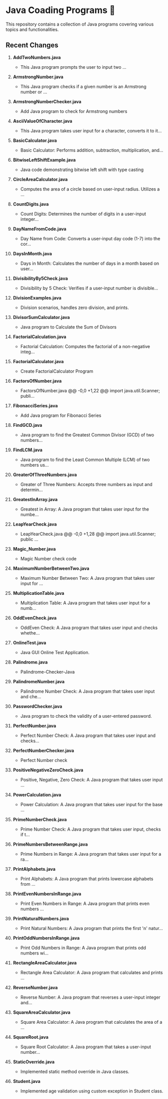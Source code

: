 # Java Coading Programs 🚀

This repository contains a collection of Java programs covering various topics and functionalities.

## Recent Changes

1. **AddTwoNumbers.java**
   - This Java program prompts the user to input two …

2. **ArmstrongNumber.java**
   - This Java program checks if a given number is an Armstrong number or …

3. **ArmstrongNumberChecker.java**
   - Add Java program to check for Armstrong numbers

4. **AsciiValueOfCharacter.java**
   - This Java program takes user input for a character, converts it to it…

5. **BasicCalculator.java**
   - Basic Calculator: Performs addition, subtraction, multiplication, and…

6. **BitwiseLeftShiftExample.java**
   - Java code demonstrating bitwise left shift with type casting

7. **CircleAreaCalculator.java**
   - Computes the area of a circle based on user-input radius. Utilizes a …

8. **CountDigits.java**
   - Count Digits: Determines the number of digits in a user-input integer…

9. **DayNameFromCode.java**
   - Day Name from Code: Converts a user-input day code (1-7) into the cor…

10. **DaysInMonth.java**
    - Days in Month: Calculates the number of days in a month based on user…

11. **DivisibilityBy5Check.java**
    - Divisibility by 5 Check: Verifies if a user-input number is divisible…

12. **DivisionExamples.java**
    - Division scenarios, handles zero division, and prints.

13. **DivisorSumCalculator.java**
    - Java program to Calculate the Sum of Divisors

14. **FactorialCalculation.java**
    - Factorial Calculation: Computes the factorial of a non-negative integ…

15. **FactorialCalculator.java**
    - Create FactorialCalculator Program

16. **FactorsOfNumber.java**
    - FactorsOfNumber.java @@ -0,0 +1,22 @@ import java.util.Scanner; publi…

17. **FibonacciSeries.java**
    - Add Java program for Fibonacci Series

18. **FindGCD.java**
    - Java program to find the Greatest Common Divisor (GCD) of two numbers…

19. **FindLCM.java**
    - Java program to find the Least Common Multiple (LCM) of two numbers us…

20. **GreaterOfThreeNumbers.java**
    - Greater of Three Numbers: Accepts three numbers as input and determin…

21. **GreatestInArray.java**
    - Greatest in Array: A Java program that takes user input for the numbe…

22. **LeapYearCheck.java**
    - LeapYearCheck.java @@ -0,0 +1,28 @@ import java.util.Scanner; public …

23. **Magic_Number.java**
    - Magic Number check code

24. **MaximumNumberBetweenTwo.java**
    - Maximum Number Between Two: A Java program that takes user input for …

25. **MultiplicationTable.java**
    - Multiplication Table: A Java program that takes user input for a numb…

26. **OddEvenCheck.java**
    - OddEven Check: A Java program that takes user input and checks whethe…

27. **OnlineTest.java**
    - Java GUI Online Test Application.

28. **Palindrome.java**
    - Palindrome-Checker-Java

29. **PalindromeNumber.java**
    - Palindrome Number Check: A Java program that takes user input and che…

30. **PasswordChecker.java**
    - Java program to check the validity of a user-entered password.

31. **PerfectNumber.java**
    - Perfect Number Check: A Java program that takes user input and checks…

32. **PerfectNumberChecker.java**
    - Perfect Number check

33. **PositiveNegativeZeroCheck.java**
    - Positive, Negative, Zero Check: A Java program that takes user input …

34. **PowerCalculation.java**
    - Power Calculation: A Java program that takes user input for the base …

35. **PrimeNumberCheck.java**
    - Prime Number Check: A Java program that takes user input, checks if t…

36. **PrimeNumbersBetweenRange.java**
    - Prime Numbers in Range: A Java program that takes user input for a ra…

37. **PrintAlphabets.java**
    - Print Alphabets: A Java program that prints lowercase alphabets from …

38. **PrintEvenNumbersInRange.java**
    - Print Even Numbers in Range: A Java program that prints even numbers …

39. **PrintNaturalNumbers.java**
    - Print Natural Numbers: A Java program that prints the first 'n' natur…

40. **PrintOddNumbersInRange.java**
    - Print Odd Numbers in Range: A Java program that prints odd numbers wi…

41. **RectangleAreaCalculator.java**
    - Rectangle Area Calculator: A Java program that calculates and prints …

42. **ReverseNumber.java**
    - Reverse Number: A Java program that reverses a user-input integer and…

43. **SquareAreaCalculator.java**
    - Square Area Calculator: A Java program that calculates the area of a …

44. **SquareRoot.java**
    - Square Root Calculator: A Java program that takes a user-input number…

45. **StaticOverride.java**
    - Implemented static method override in Java classes.

46. **Student.java**
    - Implemented age validation using custom exception in Student class.
